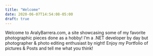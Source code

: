 ```yaml
---
title: "Welcome"
date: 2020-06-07T14:54:08-05:00
draft: true
---
```



Welcome to AralyBarrera.com, a site showcasing some of my favorite photographic pieces done as a hobby! I’m a .NET developer by day but photographer & photo editing enthusiast by night! Enjoy my Portfolio of pictures & Posts and tell me what you think!
